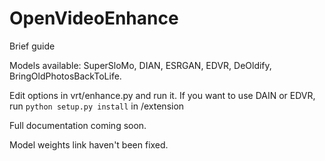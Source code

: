 # OpenVideoEnhance
Brief guide

Models available: SuperSloMo, DIAN, ESRGAN, EDVR, DeOldify, BringOldPhotosBackToLife. 

Edit options in vrt/enhance.py and run it. 
If you want to use DAIN or EDVR, run `python setup.py install` in /extension

Full documentation coming soon.

Model weights link haven't been fixed. 
